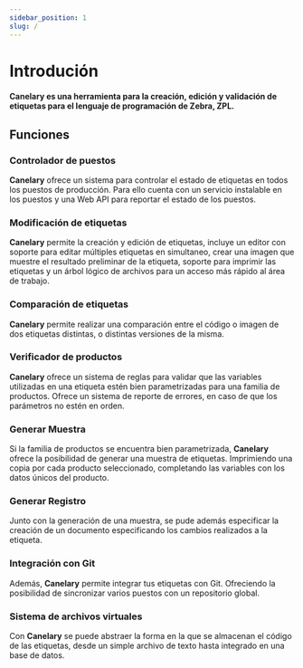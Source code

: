 ```yaml
---
sidebar_position: 1
slug: /
---
```


# Introdución

#### Canelary es una herramienta para la creación, edición y validación de etiquetas para el lenguaje de programación de Zebra, ZPL.

## Funciones

### Controlador de puestos

**Canelary** ofrece un sistema para controlar el estado de etiquetas en todos los puestos de producción. Para ello cuenta con un servicio instalable en los puestos y una Web API para reportar el estado de los puestos.

### Modificación de etiquetas

**Canelary** permite la creación y edición de etiquetas, incluye un editor con soporte para editar múltiples etiquetas en simultaneo, crear una imagen que muestre el resultado preliminar de la etiqueta, soporte para imprimir las etiquetas y un árbol lógico de archivos para un acceso más rápido al área de trabajo.

### Comparación de etiquetas

**Canelary** permite realizar una comparación entre el código o imagen de dos etiquetas distintas, o distintas versiones de la misma.

### Verificador de productos

**Canelary** ofrece un sistema de reglas para validar que las variables utilizadas en una etiqueta estén bien parametrizadas para una familia de productos. Ofrece un sistema de reporte de errores, en caso de que los parámetros no estén en orden.

### Generar Muestra

Si la familia de productos se encuentra bien parametrizada, **Canelary** ofrece la posibilidad de generar una muestra de etiquetas. Imprimiendo una copia por cada producto seleccionado, completando las variables con los datos únicos del producto.

### Generar Registro

Junto con la generación de una muestra, se pude además especificar la creación de un documento especificando los cambios realizados a la etiqueta.

### Integración con Git

Además, **Canelary** permite integrar tus etiquetas con Git. Ofreciendo la posibilidad de sincronizar varios puestos con un repositorio global.

### Sistema de archivos virtuales

Con **Canelary** se puede abstraer la forma en la que se almacenan el código de las etiquetas, desde un simple archivo de texto hasta integrado en una base de datos.
